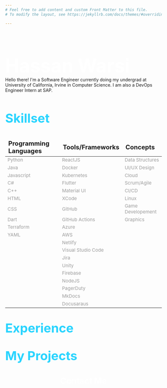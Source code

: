 ```yaml
---
# Feel free to add content and custom Front Matter to this file.
# To modify the layout, see https://jekyllrb.com/docs/themes/#overriding-theme-defaults

---
```

<style>
p {
    color:#9c9c9c;
}
</style>
<br>
<p style="font-size:45pt;color:white;font-weight:bold;padding-bottom:0px;margin-bottom:1px">Hassan Warsi</p>
Hello there! I'm a Software Engineer currently doing my undergrad at University of California, Irvine in Computer Science.  I am also a DevOps Engineer Intern at SAP.
<br><br>
<p style="font-size:30pt;color:#29d4ff;font-weight:bold">Skillset</p>

<style scoped>
table {
}
th {
    text-align: left;
    font-size: 20px;
}
td {
    font-size: 15px;
    color: #9c9c9c;
}
table, td, th {
        border: 0px solid black;
        }
</style>

|Programming Languages | Tools/Frameworks | Concepts |
|------------|-----------|-------------|
| Python | ReactJS| Data Structures |
|Java  | Docker|  UI/UX Design |
|Javascript| Kubernetes| Cloud |
|C#| Flutter| Scrum/Agile |
|C++| Material UI| CI/CD |
|HTML| XCode| Linux |
|CSS| GitHub |  Game Developement |
|Dart| GitHub Actions | Graphics |
|Terraform| Azure | |
|YAML|AWS | |
|    | Netlify | |
|    | Visual Studio Code |    |
|    | Jira |    |
|    | Unity |    |
|    | Firebase |    |
|    | NodeJS |    |
|    | PagerDuty |    |
|    | MkDocs |    |
|    | Docusaraus |    |





<p style="font-size:30pt;color:#29d4ff;font-weight:bold">Experience</p>


<div align="right">

</div>

<p style="font-size:30pt;color:#29d4ff;font-weight:bold">My Projects</p>



<p style="font-size:20pt;color:white;font-weight:bold;text-align:center">Contact Me</p>







